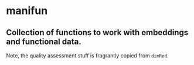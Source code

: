 # manifun

## Collection of functions to work with embeddings and functional data. 

Note, the quality assessment stuff is fragrantly copied from `dimRed`. 
